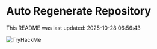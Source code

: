 # Auto Regenerate Repository

This README was last updated: 2025-10-28 06:56:43

 ![TryHackMe](https://tryhackme.com/badge/533634)